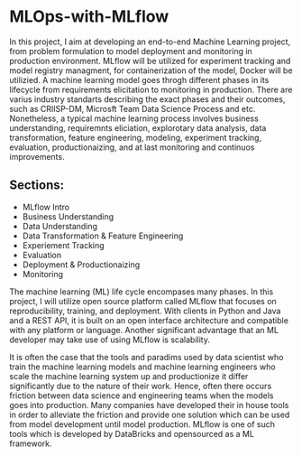 # MLOps-with-MLflow
In this project, I aim at developing an end-to-end Machine Learning project, from problem formulation to model deployment and monitoring in production environment. MLflow will be utilized for experiment tracking and model registry managment, for containerization of the model, Docker will be utilizied. A machine learning model goes throgh different phases in its lifecycle from requirements elicitation to monitoring in production. There are varius industry standarts describing the exact phases and their outcomes, such as CRIISP-DM, Microsft Team Data Science Process and etc. Nonetheless, a typical machine learning process involves business understanding, requiremnts eliciation, explorotary data analysis, data transformation, feature engineering, modeling, experiment tracking, evaluation, productionaizing, and at last monitoring and continuos improvements.
## Sections:
- MLflow Intro
- Business Understanding
- Data Understanding
- Data Transformation & Feature Engineering
- Experiement Tracking
- Evaluation
- Deployment & Productionaizing 
- Monitoring

The machine learning (ML) life cycle encompases many phases. In this project, I will utilize open source platform called MLflow that focuses on reproducibility, training, and deployment. With clients in Python and Java and a REST API, it is built on an open interface architecture and compatible with any platform or language. Another significant advantage that an ML developer may take use of using MLflow is scalability.

It is often the case that the tools and paradims used by data scientist who train the machine learning models and machine learning engineers who scale the machine learning system up and productionize it differ significantly due to the nature of their work. Hence, often there occurs friction between data science and engineering teams when the models goes into production. Many companies have developed their in house tools in order to alleviate the friction and provide one solution which can be used from model development until model production. MLflow is one of such tools which is developed by DataBricks and opensourced as a ML framework.
